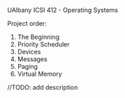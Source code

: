 UAlbany ICSI 412 - Operating Systems

Project order:
1. The Beginning
2. Priority Scheduler
3. Devices
4. Messages
5. Paging
6. Virtual Memory

//TODO: add description
